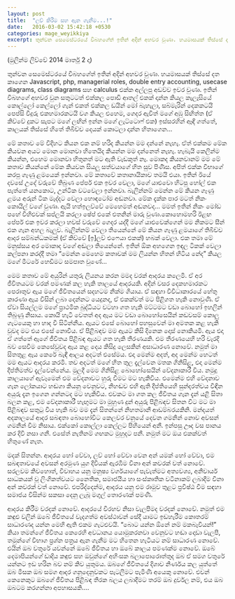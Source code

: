 ```yaml
---
layout: post
title:  "ලව් කිරීම සහ ඇන ගැනීම...!"
date:   2016-03-02 15:42:18 +0530
categories: mage_weyikkiya
excerpt: තුන්වන සෙමෙස්ටරයේ විබහගේත් ඉතින් අදින් අහවර වුණා. හයමාසයක් තිස්සේ දත කාගෙන Javascript, php, managerial roles, double entry accounting, usecase diagrams, class diagrams සහ calculus එක්ක අල්ලපු අඩව්ව ඉවර වුණා. ඉතින් විබහගේ අහවර වුන සතුටටත් එක්කල පොඩි ආතල් එකක් දාන්න කියල කැලෑසියේ කොල්ලෝ කෙල්ලෝ ගැන් එකත් එක්කල ඩයින් මෝ බැහැලා, සබ්මැරින් දෙකකටයි පෙප්සි වීදුරු එකහමාරකටයි වග කියල එහෙම, ගෙදර ඇවිත් මගේ අඹු සිඟිත්ත (ඒ කිව්වේ දුකට සැපට මගේ ලඟින් ඉන්න මගේ ලැට්ටොෆ් එක) ඉස්සරහින් ඈඳි ගත්තේ, කාලයක් තිස්සේ හිතේ තිබිච්ච දෙයක් කොටලා දාන්න හිතාගෙන…
---
```


(මුලින්ම ලිව්වේ 2014 මාර්තු 2 දා)

තුන්වන සෙමෙස්ටරයේ විබහගේත් ඉතින් අදින් අහවර වුණා. හයමාසයක් තිස්සේ දත කාගෙන Javascript, php, managerial roles, double entry accounting, usecase diagrams, class diagrams සහ calculus එක්ක අල්ලපු අඩව්ව ඉවර වුණා. ඉතින් විබහගේ අහවර වුන සතුටටත් එක්කල පොඩි ආතල් එකක් දාන්න කියල කැලෑසියේ කොල්ලෝ කෙල්ලෝ ගැන් එකත් එක්කල ඩයින් මෝ බැහැලා, සබ්මැරින් දෙකකටයි පෙප්සි වීදුරු එකහමාරකටයි වග කියල එහෙම, ගෙදර ඇවිත් මගේ අඹු සිඟිත්ත (ඒ කිව්වේ දුකට සැපට මගේ ලඟින් ඉන්න මගේ ලැට්ටොෆ් එක) ඉස්සරහින් ඈඳි ගත්තේ, කාලයක් තිස්සේ හිතේ තිබිච්ච දෙයක් කොටලා දාන්න හිතාගෙන…

මේ කතාව මේ විදිහට කියන එක නම් හරිද කියන්න මම දන්නේ නැහැ. ඒත් එක්කම මේක කියවන අයට මොන මොනවා හිතෙයිද කියන්න මම දන්නෙත් නැහැ. හැබැයි කෙලින්ම කියන්න, එහෙම මොනවා හිතුනත් මට ඇති වැඩකුත් නෑ. මොකද කියනවානම් මම මේ කතාව කියන්නේ මේක කියවන සියලු සත්වයාගේ හිත සුව පිණිස. අපිත් එක්ක විභාගේ කරපු ගෑණු ළමයෙක් ඉන්නවා. මේ කතාවේ කතානායිකාව තමයි එයා. ඉතින් ඊයේ දවසේ උදේ වරුවේ තිබුණ පේපර් එක ඉවර වෙලා, මගේ යාළුවො හිටපු හෝල් එක පැත්තේ යනකොට, උන්ටික වටවෙලා ඉන්නවා. බැලින්නම් මෙන්න මේ කියන ගෑණු ළමය අරුන් ටික මැද්දට වෙලා හොඳටෝම අඬනවා. මේක දැක්ක පාර මටත් නිකං කොයිල් වගේ වුණා. ඇයි හත්ඉලව්වේ මෙහෙමත් අඬනවද… මමත් ඉතින් නිකං මෝඩ පහේ විහිළුවක් සප්ලයි කරලා ෂේප් එකේ එතනින් මාරු වුණා.කොහොමහරි ඊළඟ පේපර් එක ඉවර කරලා හවස් වරුවේ ගෙදර යද්දී මගේ යාළුවෙක්ගෙන් මම නිකමට සීන් එක ගැන අහල බැලුව. බැලින්නම් වෙලා තියෙන්නේ මේ කියන ගෑණු ළමයාගේ තිබිච්ච ආදර සම්බන්ධකමක් (ඒ කිව්වේ [ඉ]ලව් එෆෙයා එකක්) හබක් වෙලා. එක තමා මේ මනුස්සය අර මොකාද වගේ අඬලා තියෙන්නේ. ඉතින් ඕක අහගෙන ඉඳල ටිකක් වෙලා කල්පනා කරද්දී තමා “මෙන්න මෙහෙම කතාවක් මම ලියන්න හිතන් හිටිය නේද” කියල මගේ මීටරේ හෙඩිමට සමපාත වුණේ…

මෙම කතාව මේ අයුරින් යතුරු ලියනය කරන මමද වරක් ආදරය කලෙමි. ඒ අර ජීවිතයටම වරක් පමණක් කල හැකි තාලයේ ආදරයකි. අදින් වසර දෙකහමාරකට පෙරාතුව ඇය මගේ ජීවිතයෙන් සදහටම නික්ම ගියාය. ඒ සඳහා විවිධාකාරයේ හේතු කාරණා ඇය විසින් ලබා දෙන්නට යෙදුනද, ඒ එකක්වත් මට පිළිගත හැකි නොවුණි. ඒ ඒවා සියල්ලම මගේ ප්‍රාථමික බුද්ධියට වටහා ගත හැකි මට්ටමට වඩා බොහෝ ඉහලින් තිබුණු නිසාය. කොයි හැටි වෙතත් අද ඇය මට වඩා බොහෝසෙයින් කඩවසම් කොලු ගැටයෙකු හා හාද වී සිටින්නීය. ඇයට එසේ බොහෝ පහසුවෙන් මා අමතක කළ හැකි වුවද මට එය එසේ නොවීය. ඒ පිළිබඳව මම ඇයට කිසි දිනෙක දොස් නොකියමි. ඇය එදා ඒ ගත්තේ ඇගේ ජීවිතය පිළිබඳ ඇයට ගත හැකි තීරණයකි. එම තීරණයෙහි හරි වැරදි බව සෙවීම කෙසේවුවද ඇය කළ දෙය කිසිදු ලෙසකින් අසාධාරණ නොවේ. නමුත් මා සිතතුළ ඇය කෙරේ බැඳී ආලය අදටත් එසේමය. එදා මෙන්ම අදත්, අද මෙන්ම හෙටත් මම ඇයට ආදරය කරමි. තව අදටත් මගේ හිත තුල දැල්වෙන මතක ගිනිසිළ, එදා මෙන්ම දීප්තිමත්ව දැල්වෙන්නේය. මුලදී මෙම ගිනිසිළ බොහෝසෙයින් වේදනාකාරී විය. නමුදු කාලයාගේ ඇවෑමෙන් එම වේදනාවට හුරු වීමට මට හැකිවිය. එමෙන්ම එහි වේදනාව ගැන ලෝකයාට හඬගා කියනු වෙනුවට, නිහඬව එහි ඇති දීප්තියෙහි සුන්දරත්වය විඳින අයුරු දැන ඉගෙන ගන්නටද මට හැකිවිය. එවකට මා ගත කල ජීවිතය ගැන දැන් යළි සිතා බලන කළ, එම වේදනාකාරී හැඟුමට මා මුහුණ දුන් අයුරු පිළිබඳව සිතන විට මට මා පිළිබඳව සතුටු විය හැකි බව මම දැන් සිතන්නේ නිහතමානී ආඩම්බරයකිනි. මන්දයත් අදකාලයේ ආදර සබඳතා බොහෝවිට කෙලවර වනුයේ දෙවන ගමනින් නොව අවසන් ගමනින් වීම නිසාය. එක්කෝ කොල්ලා කෙල්ලට පිහියෙන් අනී. ඉන්පසු ඌද වස පානය කර දිවි නසා ගනී. එසේත් නැතිනම් ගඟකට මුහුදට පනී. නමුත් මට ඔය එකක්වත් හිතුණේ නැත.

මදක් සිතන්න. ආදරය හෝ වේවා, ලව් හෝ වේවා වෙන අන් යමක් හෝ වේවා, එම සබඳතාවයේ අවසන් අරමුණ යුග දිවියක් ඇරඹීම විනා අන් කවරක් වත් නොවේ. සරලවම කිවහොත්, විවාහය යනු මනුෂ්‍ය වර්ගයාගේ පැවැත්මට අත්‍යවශ්‍ය, අනිවාර්ය සාධකයක් වූ ලිංගිකත්වයට නෛතික, සමාජයීය හා සංස්කෘතික වටිනාකම් ලබාදීම විනා අන් කවරක් වත් නොවේ. එපරිද්දෙන්ම, ආදරය යනු එම රාමුව තුළට ප්‍රවිෂ්ඨ වීම සඳහා සමාජය විසින්ම සකසා දෙනු ලැබූ මගුල් තොරණක් පමණි.

ආදරය කිරීම වරදක් නොවේ. ආදරයේ විරහව නිසා වැලපීමද වරදක් නොවේ. නමුත් එම කඳුළු වලින් ඔබේ ජීවිතයේ වැදගත්ම අවස්ථාවන් සේදී යාමට ඉඩහැරීම කොතරම් සාධාරණද යන්න මෙහි ඇති එකම ගැටළුවයි. “බොට යන්න ඕනේ නම් මකබෑවියන්!” කියා තමන්ගේ ජීවිතය කෙරෙහි අවධානය යොමුකරනවා වෙනුවට හඬා දොඩා වැලපී, තමුන්ගේ විභාග ප්‍රශ්න පත්‍රය ඇන ගැනීම මට හිතෙන හැටියට නම් සාධාරණ නොවේ. එයින් ඔබ වතුරේ යවන්නේ ඔබේ ජීවිතය හා ඔබේ කාලය පමණක්ම නොවේ. ඔබේ දෙමාපියන්ගේ ඩාදිය කඳුළු සහ ඔවුන්ගේ අහිංසක බලාපොරොත්තුද ඔබ ඒ සමග වතුරේ යන්නට ඉඩ හරින බව නම් කිව යුතුමය. ඔබගේ ජීවිතයේ දිශාව නිර්ණය කල යුත්තේ ඔබ මිසක ඔබ සමග ආදර ගනුදෙනුවකට පැටලීමට පැමිණි අයෙකු නොවේ. එවන් කෙනෙකුට ඔබගේ ජීවිතය පිළිබඳ තීරක බලය ලබාදීමට තරම් ඔබ දුර්වල නම්, එය ඔබ ඔබටම කරගන්නා අපහාසයකි…. 